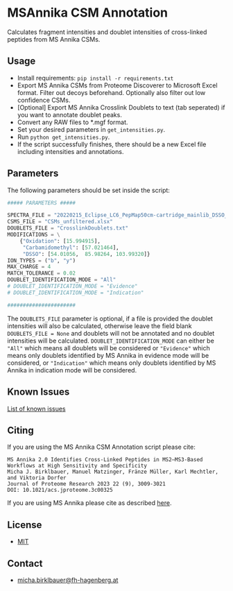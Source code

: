 # MSAnnika CSM Annotation

Calculates fragment intensities and doublet intensities of cross-linked peptides from MS Annika CSMs.

## Usage

- Install requirements: `pip install -r requirements.txt`
- Export MS Annika CSMs from Proteome Discoverer to Microsoft Excel format. Filter out decoys beforehand. Optionally also filter out low confidence CSMs.
- [Optional] Export MS Annika Crosslink Doublets to text (tab seperated) if you want to annotate doublet peaks.
- Convert any RAW files to *.mgf format.
- Set your desired parameters in `get_intensities.py`.
- Run `python get_intensities.py`.
- If the script successfully finishes, there should be a new Excel file including intensities and annotations.

## Parameters

The following parameters should be set inside the script:

```python
##### PARAMETERS #####

SPECTRA_FILE = "20220215_Eclipse_LC6_PepMap50cm-cartridge_mainlib_DSSO_3CV_stepHCD_OT_001.mgf"
CSMS_FILE = "CSMs_unfiltered.xlsx"
DOUBLETS_FILE = "CrosslinkDoublets.txt"
MODIFICATIONS = \
    {"Oxidation": [15.994915],
     "Carbamidomethyl": [57.021464],
     "DSSO": [54.01056,  85.98264, 103.99320]}
ION_TYPES = ("b", "y")
MAX_CHARGE = 4
MATCH_TOLERANCE = 0.02
DOUBLET_IDENTIFICATION_MODE = "All"
# DOUBLET_IDENTIFICATION_MODE = "Evidence"
# DOUBLET_IDENTIFICATION_MODE = "Indication"

######################
```

The `DOUBLETS_FILE` parameter is optional, if a file is provided the doublet intensities will also be calculated, otherwise leave the field blank `DOUBLETS_FILE = None` and doublets will not be annotated and no doublet intensities will be calculated. `DOUBLET_IDENTIFICATION_MODE` can either be `"All"` which means all doublets will be considered or `"Evidence"` which means only doublets identified by MS Annika in evidence mode will be considered, or `"Indication"` which means only doublets identified by MS Annika in indication mode will be considered.

## Known Issues

[List of known issues](https://github.com/hgb-bin-proteomics/MSAnnika_CSM_Annotation/issues)

## Citing

If you are using the MS Annika CSM Annotation script please cite:
```
MS Annika 2.0 Identifies Cross-Linked Peptides in MS2–MS3-Based Workflows at High Sensitivity and Specificity
Micha J. Birklbauer, Manuel Matzinger, Fränze Müller, Karl Mechtler, and Viktoria Dorfer
Journal of Proteome Research 2023 22 (9), 3009-3021
DOI: 10.1021/acs.jproteome.3c00325
```

If you are using MS Annika please cite as described [here](https://github.com/hgb-bin-proteomics/MSAnnika?tab=readme-ov-file#citing).

## License

- [MIT](https://github.com/hgb-bin-proteomics/MSAnnika_CSM_Annotation/blob/master/LICENSE)

## Contact

- [micha.birklbauer@fh-hagenberg.at](mailto:micha.birklbauer@fh-hagenberg.at)
